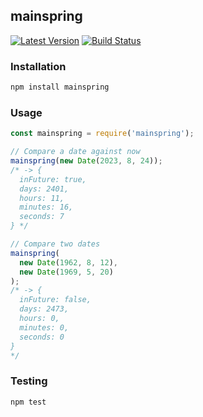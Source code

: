 mainspring
----------

[![Latest Version](https://img.shields.io/npm/v/mainspring.svg)](https://www.npmjs.com/package/mainspring)
[![Build Status](https://img.shields.io/circleci/project/github/banterability/mainspring/master.svg)](https://travis-ci.org/banterability/mainspring)

### Installation

```bash
npm install mainspring
```

### Usage

```javascript
const mainspring = require('mainspring');

// Compare a date against now
mainspring(new Date(2023, 8, 24));
/* -> {
  inFuture: true,
  days: 2401,
  hours: 11,
  minutes: 16,
  seconds: 7
} */

// Compare two dates
mainspring(
  new Date(1962, 8, 12),
  new Date(1969, 5, 20)
);
/* -> {
  inFuture: false,
  days: 2473,
  hours: 0,
  minutes: 0,
  seconds: 0
}
*/
```

### Testing

```bash
npm test
```
